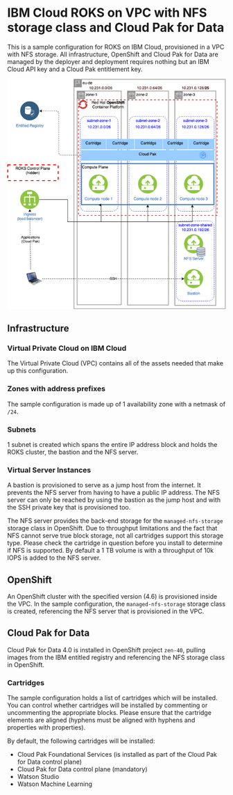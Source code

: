 # IBM Cloud ROKS on VPC with NFS storage class and Cloud Pak for Data
This is a sample configuration for ROKS on IBM Cloud, provisioned in a VPC with NFS storage. All infrastructure, OpenShift and Cloud Pak for Data are managed by the deployer and deployment requires nothing but an IBM Cloud API key and a Cloud Pak entitlement key.

![Picture of the environment](./sample-roks-vpc-nfs-cp4d.png)

## Infrastructure

### Virtual Private Cloud on IBM Cloud
The Virtual Private Cloud (VPC) contains all of the assets needed that make up this configuration.

### Zones with address prefixes
The sample configuration is made up of 1 availability zone with a netmask of `/24`.

### Subnets
1 subnet is created which spans the entire IP address block and holds the ROKS cluster, the bastion and the NFS server.

### Virtual Server Instances
A bastion is provisioned to serve as a jump host from the internet. It prevents the NFS server from having to have a public IP address. The NFS server can only be reached by using the bastion as the jump host and with the SSH private key that is provisioned too.

The NFS server provides the back-end storage for the `managed-nfs-storage` storage class in OpenShift. Due to throughput limitations and the fact that NFS cannot serve true block storage, not all cartridges support this storage type. Please check the cartridge in question before you install to determine if NFS is supported. By default a 1 TB volume is with a throughput of 10k IOPS is added to the NFS server.

## OpenShift
An OpenShift cluster with the specified version (4.6) is provisioned inside the VPC. In the sample configuration, the `managed-nfs-storage` storage class is created, referencing the NFS server that is provisioned in the VPC.

## Cloud Pak for Data
Cloud Pak for Data 4.0 is installed in OpenShift project `zen-40`, pulling images from the IBM entitled registry and referencing the NFS storage class in OpenShift.

### Cartridges
The sample configuration holds a list of cartridges which will be installed. You can control whether cartridges will be installed by commenting or uncommenting the appropriate blocks. Please ensure that the cartridge elements are aligned (hyphens must be aligned with hyphens and properties with properties).

By default, the following cartridges will be installed:
* Cloud Pak Foundational Services (is installed as part of the Cloud Pak for Data control plane)
* Cloud Pak for Data control plane (mandatory)
* Watson Studio
* Watson Machine Learning